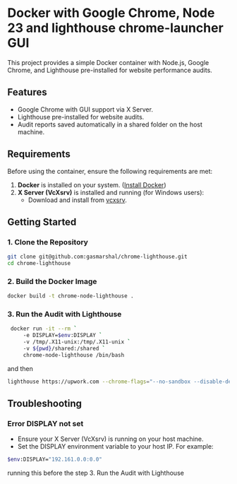 # Docker with Google Chrome, Node 23 and lighthouse chrome-launcher GUI

This project provides a simple Docker container with Node.js, Google Chrome, and Lighthouse pre-installed for website performance audits.

## Features

- Google Chrome with GUI support via X Server.
- Lighthouse pre-installed for website audits.
- Audit reports saved automatically in a shared folder on the host machine.

## Requirements

Before using the container, ensure the following requirements are met:

1. **Docker** is installed on your system. ([Install Docker](https://www.docker.com/get-started))
2. **X Server (VcXsrv)** is installed and running (for Windows users):
   - Download and install from [vcxsrv](https://vcxsrv.com/).

## Getting Started

### 1. Clone the Repository

```bash
git clone git@github.com:gasmarshal/chrome-lighthouse.git
cd chrome-lighthouse
```

### 2. Build the Docker Image

```bash
docker build -t chrome-node-lighthouse .
```

### 3. Run the Audit with Lighthouse

```bash
 docker run -it --rm `
     -e DISPLAY=$env:DISPLAY `
     -v /tmp/.X11-unix:/tmp/.X11-unix `
     -v ${pwd}/shared:/shared `
     chrome-node-lighthouse /bin/bash
```

and then

```bash
lighthouse https://upwork.com --chrome-flags="--no-sandbox --disable-dev-shm-usage" --output html --output-path /shared/audit-report.html
```

## Troubleshooting

### Error DISPLAY not set

- Ensure your X Server (VcXsrv) is running on your host machine.
- Set the DISPLAY environment variable to your host IP. For example:

```bash
$env:DISPLAY="192.161.0.0:0.0"
```

running this before the step 3. Run the Audit with Lighthouse
